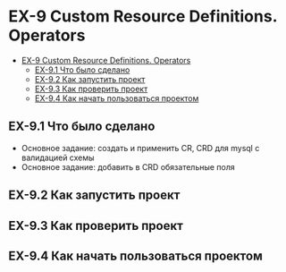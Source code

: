 # EX-9 Custom Resource Definitions. Operators

* [EX-9 Custom Resource Definitions. Operators](#ex-9-custom-resource-definitions-operators)
  * [EX-9.1 Что было сделано](#ex-91-%d0%a7%d1%82%d0%be-%d0%b1%d1%8b%d0%bb%d0%be-%d1%81%d0%b4%d0%b5%d0%bb%d0%b0%d0%bd%d0%be)
  * [EX-9.2 Как запустить проект](#ex-92-%d0%9a%d0%b0%d0%ba-%d0%b7%d0%b0%d0%bf%d1%83%d1%81%d1%82%d0%b8%d1%82%d1%8c-%d0%bf%d1%80%d0%be%d0%b5%d0%ba%d1%82)
  * [EX-9.3 Как проверить проект](#ex-93-%d0%9a%d0%b0%d0%ba-%d0%bf%d1%80%d0%be%d0%b2%d0%b5%d1%80%d0%b8%d1%82%d1%8c-%d0%bf%d1%80%d0%be%d0%b5%d0%ba%d1%82)
  * [EX-9.4 Как начать пользоваться проектом](#ex-94-%d0%9a%d0%b0%d0%ba-%d0%bd%d0%b0%d1%87%d0%b0%d1%82%d1%8c-%d0%bf%d0%be%d0%bb%d1%8c%d0%b7%d0%be%d0%b2%d0%b0%d1%82%d1%8c%d1%81%d1%8f-%d0%bf%d1%80%d0%be%d0%b5%d0%ba%d1%82%d0%be%d0%bc)

## EX-9.1 Что было сделано

* Основное задание: создать и применить CR, CRD для mysql с валидацией схемы
* Основное задание: добавить в CRD обязательные поля

## EX-9.2 Как запустить проект

## EX-9.3 Как проверить проект

## EX-9.4 Как начать пользоваться проектом
